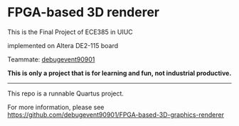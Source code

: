 # FPGA-based 3D renderer

This is the Final Project of ECE385 in UIUC 

implemented on Altera DE2-115 board

Teammate: [debugevent90901](https://github.com/debugevent90901)

**This is only a project that is for learning and fun, not industrial productive.**

---

This repo is a runnable Quartus project.

For more information, please see https://github.com/debugevent90901/FPGA-based-3D-graphics-renderer

